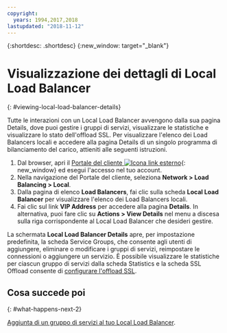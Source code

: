 ```yaml
---
copyright:
  years: 1994,2017,2018
lastupdated: "2018-11-12"
---
```


{:shortdesc: .shortdesc}
{:new_window: target="_blank"}

# Visualizzazione dei dettagli di Local Load Balancer
{: #viewing-local-load-balancer-details}

Tutte le interazioni con un Local Load Balancer avvengono dalla sua pagina Details, dove puoi gestire i gruppi di servizi, visualizzare le statistiche e visualizzare lo stato dell'offload SSL. Per visualizzare l'elenco dei Load Balancers locali e accedere alla pagina Details di un singolo programma di bilanciamento del carico, attieniti alle seguenti istruzioni.

1. Dal browser, apri il [Portale del cliente ![Icona link esterno](../../icons/launch-glyph.svg "Icona link esterno")](https://control.softlayer.com/){: new_window} ed esegui l'accesso nel tuo account.
2. Nella navigazione del Portale del cliente, seleziona **Network > Load Balancing > Local**.
3. Dalla pagina di elenco **Load Balancers**, fai clic sulla scheda **Local Load Balancer** per visualizzare l'elenco dei Load Balancers locali.
4. Fai clic sul link **VIP Address** per accedere alla pagina **Details**. In alternativa, puoi fare clic su **Actions > View Details** nel menu a discesa sulla riga corrispondente al Local Load Balancer che desideri gestire.

La schermata **Local Load Balancer Details** apre, per impostazione predefinita, la scheda Service Groups, che consente agli utenti di aggiungere, eliminare o modificare i gruppi di servizi, reimpostare le connessioni o aggiungere un servizio. È possibile visualizzare le statistiche per ciascun gruppo di servizi dalla scheda Statistics e la scheda SSL Offload consente di [configurare l'offload SSL](/docs/infrastructure/local-load-balancer?topic=local-load-balancer-configuring-ssl-offloading-on-a-load-balancer).

## Cosa succede poi
{: #what-happens-next-2}

[Aggiunta di un gruppo di servizi al tuo Local Load Balancer](/docs/infrastructure/local-load-balancer?topic=local-load-balancer-adding-a-service-group-to-a-load-balancer).
